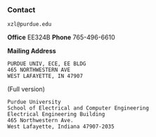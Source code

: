 ### Contact

```
xzl@purdue.edu
```

**Office** EE324B  **Phone** 765-496-6610

**Mailing Address**

```
PURDUE UNIV, ECE, EE BLDG
465 NORTHWESTERN AVE
WEST LAFAYETTE, IN 47907
```

(Full version)
```
Purdue University
School of Electrical and Computer Engineering
Electrical Engineering Building
465 Northwestern Ave.
West Lafayette, Indiana 47907-2035
```
